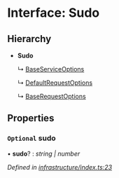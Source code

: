 # Interface: Sudo

## Hierarchy

* **Sudo**

  ↳ [BaseServiceOptions](_infrastructure_index_.baseserviceoptions.md)

  ↳ [DefaultRequestOptions](_infrastructure_index_.defaultrequestoptions.md)

  ↳ [BaseRequestOptions](_infrastructure_index_.baserequestoptions.md)

## Properties

### `Optional` sudo

• **sudo**? : *string | number*

*Defined in [infrastructure/index.ts:23](https://github.com/arsdehnel/node-gitlab/blob/c2ee9bb/src/infrastructure/index.ts#L23)*
